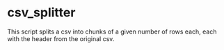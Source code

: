 # csv_splitter
This script splits a csv into chunks of a given number of rows each, each with the header from the original csv.
